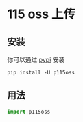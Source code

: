 # 115 oss 上传

## 安装

你可以通过 [pypi](https://pypi.org/project/p115oss/) 安装

```console
pip install -U p115oss
```

## 用法

```python
import p115oss
```
